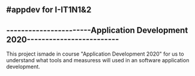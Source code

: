 #appdev for I-IT1N1&2
----------------------------------------------------------------------------
-----------------------Application Development 2020-------------------------
----------------------------------------------------------------------------

This project ismade in course "Application Development 2020" for us to understand what tools and measuress will used in an software application development. 
